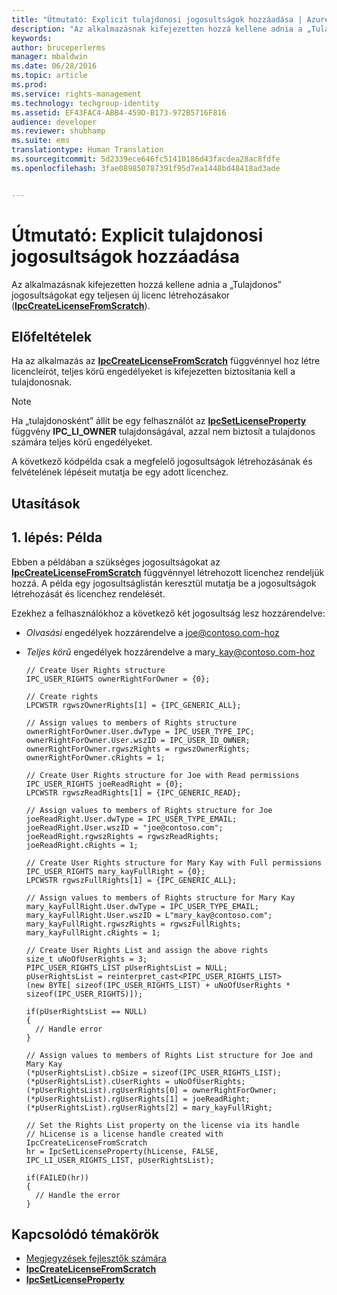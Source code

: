 ```yaml
---
title: "Útmutató: Explicit tulajdonosi jogosultságok hozzáadása | Azure RMS"
description: "Az alkalmazásnak kifejezetten hozzá kellene adnia a „Tulajdonos” jogosultságokat egy teljesen új licenc létrehozásakor."
keywords: 
author: bruceperlerms
manager: mbaldwin
ms.date: 06/28/2016
ms.topic: article
ms.prod: 
ms.service: rights-management
ms.technology: techgroup-identity
ms.assetid: EF43FAC4-ABB4-459D-B173-972B5716F816
audience: developer
ms.reviewer: shubhamp
ms.suite: ems
translationtype: Human Translation
ms.sourcegitcommit: 5d2339ece646fc51410186d43facdea28ac8fdfe
ms.openlocfilehash: 3fae089850787391f95d7ea1448bd48418ad3ade


---
```


# Útmutató: Explicit tulajdonosi jogosultságok hozzáadása

Az alkalmazásnak kifejezetten hozzá kellene adnia a „Tulajdonos” jogosultságokat egy teljesen új licenc létrehozásakor ([**IpcCreateLicenseFromScratch**](/rights-management/sdk/2.1/api/win/functions#msipc_ipccreatelicensefromscratch)).

## Előfeltételek

Ha az alkalmazás az [**IpcCreateLicenseFromScratch**](/rights-management/sdk/2.1/api/win/functions#msipc_ipccreatelicensefromscratch) függvénnyel hoz létre licencleírót, teljes körű engedélyeket is kifejezetten biztosítania kell a tulajdonosnak.

>[!NOTE] 
> Ha „tulajdonosként” állít be egy felhasználót az [**IpcSetLicenseProperty**](/rights-management/sdk/2.1/api/win/functions#msipc_ipcsetlicenseproperty) függvény **IPC\_LI\_OWNER** tulajdonságával, azzal nem biztosít a tulajdonos számára teljes körű engedélyeket.

A következő kódpélda csak a megfelelő jogosultságok létrehozásának és felvételének lépéseit mutatja be egy adott licenchez.

## Utasítások
 
## 1. lépés: Példa

Ebben a példában a szükséges jogosultságokat az [**IpcCreateLicenseFromScratch**](/rights-management/sdk/2.1/api/win/functions#msipc_ipccreatelicensefromscratch) függvénnyel létrehozott licenchez rendeljük hozzá. A példa egy jogosultságlistán keresztül mutatja be a jogosultságok létrehozását és licenchez rendelését.

Ezekhez a felhasználókhoz a következő két jogosultság lesz hozzárendelve:

-   *Olvasási* engedélyek hozzárendelve a joe@contoso.com-hoz
-   *Teljes körű* engedélyek hozzárendelve a mary\_kay@contoso.com-hoz

        // Create User Rights structure
        IPC_USER_RIGHTS ownerRightForOwner = {0};

        // Create rights
        LPCWSTR rgwszOwnerRights[1] = {IPC_GENERIC_ALL};

        // Assign values to members of Rights structure
        ownerRightForOwner.User.dwType = IPC_USER_TYPE_IPC;
        ownerRightForOwner.User.wszID = IPC_USER_ID_OWNER;
        ownerRightForOwner.rgwszRights = rgwszOwnerRights;
        ownerRightForOwner.cRights = 1;

        // Create User Rights structure for Joe with Read permissions
        IPC_USER_RIGHTS joeReadRight = {0};
        LPCWSTR rgwszReadRights[1] = {IPC_GENERIC_READ};

        // Assign values to members of Rights structure for Joe
        joeReadRight.User.dwType = IPC_USER_TYPE_EMAIL;
        joeReadRight.User.wszID = "joe@contoso.com";
        joeReadRight.rgwszRights = rgwszReadRights;
        joeReadRight.cRights = 1;

        // Create User Rights structure for Mary Kay with Full permissions
        IPC_USER_RIGHTS mary_kayFullRight = {0};
        LPCWSTR rgwszFullRights[1] = {IPC_GENERIC_ALL};

        // Assign values to members of Rights structure for Mary Kay
        mary_kayFullRight.User.dwType = IPC_USER_TYPE_EMAIL;
        mary_kayFullRight.User.wszID = L"mary_kay@contoso.com";
        mary_kayFullRight.rgwszRights = rgwszFullRights;
        mary_kayFullRight.cRights = 1;

        // Create User Rights List and assign the above rights
        size_t uNoOfUserRights = 3;
        PIPC_USER_RIGHTS_LIST pUserRightsList = NULL;
        pUserRightsList = reinterpret_cast<PIPC_USER_RIGHTS_LIST>
        (new BYTE[ sizeof(IPC_USER_RIGHTS_LIST) + uNoOfUserRights * sizeof(IPC_USER_RIGHTS)]);

        if(pUserRightsList == NULL)
        {
          // Handle error
        }

        // Assign values to members of Rights List structure for Joe and Mary Kay
        (*pUserRightsList).cbSize = sizeof(IPC_USER_RIGHTS_LIST);
        (*pUserRightsList).cUserRights = uNoOfUserRights;
        (*pUserRightsList).rgUserRights[0] = ownerRightForOwner;
        (*pUserRightsList).rgUserRights[1] = joeReadRight;
        (*pUserRightsList).rgUserRights[2] = mary_kayFullRight;

        // Set the Rights List property on the license via its handle
        // hLicense is a license handle created with IpcCreateLicenseFromScratch
        hr = IpcSetLicenseProperty(hLicense, FALSE, IPC_LI_USER_RIGHTS_LIST, pUserRightsList);

        if(FAILED(hr))
        {
          // Handle the error
        }



## Kapcsolódó témakörök

* [Megjegyzések fejlesztők számára](developer-notes.md)
* [**IpcCreateLicenseFromScratch**](/rights-management/sdk/2.1/api/win/functions#msipc_ipccreatelicensefromscratch)
* [**IpcSetLicenseProperty**](/rights-management/sdk/2.1/api/win/functions#msipc_ipcsetlicenseproperty)
 

 



<!--HONumber=Aug16_HO4-->


